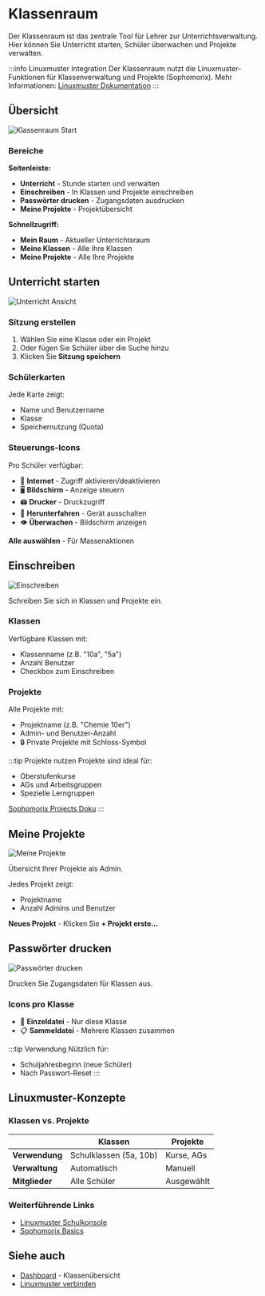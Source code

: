 # Klassenraum

Der Klassenraum ist das zentrale Tool für Lehrer zur Unterrichtsverwaltung. Hier können Sie Unterricht starten, Schüler überwachen und Projekte verwalten.

:::info Linuxmuster Integration
Der Klassenraum nutzt die Linuxmuster-Funktionen für Klassenverwaltung und Projekte (Sophomorix). Mehr Informationen: [Linuxmuster Dokumentation](https://docs.linuxmuster.net/de/latest/systemadministration/schoolconsole/)
:::

## Übersicht

![Klassenraum Start](/img/klassenraum/unterricht-start.png)

### Bereiche

**Seitenleiste:**
- **Unterricht** - Stunde starten und verwalten
- **Einschreiben** - In Klassen und Projekte einschreiben
- **Passwörter drucken** - Zugangsdaten ausdrucken
- **Meine Projekte** - Projektübersicht

**Schnellzugriff:**
- **Mein Raum** - Aktueller Unterrichtsraum
- **Meine Klassen** - Alle Ihre Klassen
- **Meine Projekte** - Alle Ihre Projekte

## Unterricht starten

![Unterricht Ansicht](/img/klassenraum/unterricht-ansicht.png)

### Sitzung erstellen

1. Wählen Sie eine Klasse oder ein Projekt
2. Oder fügen Sie Schüler über die Suche hinzu
3. Klicken Sie **Sitzung speichern**

### Schülerkarten

Jede Karte zeigt:
- Name und Benutzername
- Klasse
- Speichernutzung (Quota)

### Steuerungs-Icons

Pro Schüler verfügbar:
- 📶 **Internet** - Zugriff aktivieren/deaktivieren
- 🖥️ **Bildschirm** - Anzeige steuern
- 🖨️ **Drucker** - Druckzugriff
- 🔴 **Herunterfahren** - Gerät ausschalten
- 👁️ **Überwachen** - Bildschirm anzeigen

**Alle auswählen** - Für Massenaktionen

## Einschreiben

![Einschreiben](/img/klassenraum/einschreiben.png)

Schreiben Sie sich in Klassen und Projekte ein.

### Klassen

Verfügbare Klassen mit:
- Klassenname (z.B. "10a", "5a")
- Anzahl Benutzer
- Checkbox zum Einschreiben

### Projekte

Alle Projekte mit:
- Projektname (z.B. "Chemie 10er")
- Admin- und Benutzer-Anzahl
- 🔒 Private Projekte mit Schloss-Symbol

:::tip Projekte nutzen
Projekte sind ideal für:
- Oberstufenkurse
- AGs und Arbeitsgruppen
- Spezielle Lerngruppen

[Sophomorix Projects Doku](https://wiki.linuxmuster.net/community/anwenderwiki:sophomorix:sophomorix-project)
:::

## Meine Projekte

![Meine Projekte](/img/klassenraum/meine-projekte.png)

Übersicht Ihrer Projekte als Admin.

Jedes Projekt zeigt:
- Projektname
- Anzahl Admins und Benutzer

**Neues Projekt** - Klicken Sie **+ Projekt erste...**

## Passwörter drucken

![Passwörter drucken](/img/klassenraum/passwoerter-drucken.png)

Drucken Sie Zugangsdaten für Klassen aus.

### Icons pro Klasse

- 📄 **Einzeldatei** - Nur diese Klasse
- 📋 **Sammeldatei** - Mehrere Klassen zusammen

:::tip Verwendung
Nützlich für:
- Schuljahresbeginn (neue Schüler)
- Nach Passwort-Reset
:::

## Linuxmuster-Konzepte

### Klassen vs. Projekte

| | Klassen | Projekte |
|---|---------|----------|
| **Verwendung** | Schulklassen (5a, 10b) | Kurse, AGs |
| **Verwaltung** | Automatisch | Manuell |
| **Mitglieder** | Alle Schüler | Ausgewählt |

### Weiterführende Links

- [Linuxmuster Schulkonsole](https://docs.linuxmuster.net/de/latest/systemadministration/schoolconsole/)
- [Sophomorix Basics](https://wiki.linuxmuster.net/archiv/dokumentation:sophomorix:basics)

## Siehe auch

- [Dashboard](dashboard.md) - Klassenübersicht
- [Linuxmuster verbinden](../configure-lmn-server/configure_lmn-server.md)
